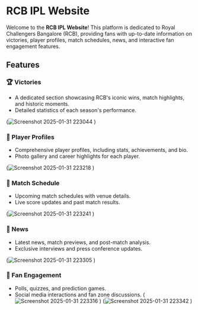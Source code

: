 # RCB IPL Website

Welcome to the **RCB IPL Website**! This platform is dedicated to Royal Challengers Bangalore (RCB), providing fans with up-to-date information on victories, player profiles, match schedules, news, and interactive fan engagement features.

## Features

### 🏆 Victories
- A dedicated section showcasing RCB's iconic wins, match highlights, and historic moments.
- Detailed statistics of each season's performance.

(![Screenshot 2025-01-31 223044](https://github.com/user-attachments/assets/b1d83a6a-1b82-4be9-b9f4-6531d82d7661)
)

### 🏏 Player Profiles
- Comprehensive player profiles, including stats, achievements, and bio.
- Photo gallery and career highlights for each player.

(![Screenshot 2025-01-31 223218](https://github.com/user-attachments/assets/be19ce72-78e4-449c-b311-20adc7ef2588)
)

### 📅 Match Schedule
- Upcoming match schedules with venue details.
- Live score updates and past match results.

(![Screenshot 2025-01-31 223241](https://github.com/user-attachments/assets/937aafc5-892d-4b9f-a883-c9dfdc9f009f)
)

### 📰 News
- Latest news, match previews, and post-match analysis.
- Exclusive interviews and press conference updates.

(![Screenshot 2025-01-31 223305](https://github.com/user-attachments/assets/b9661dc1-3fff-4b49-9e46-62c8d4c9a8f4)
)

### 🎉 Fan Engagement
- Polls, quizzes, and prediction games.
- Social media interactions and fan zone discussions.
(![Screenshot 2025-01-31 223316](https://github.com/user-attachments/assets/c7a30095-a1a6-4551-86f9-cd09826a366a)
)
(![Screenshot 2025-01-31 223342](https://github.com/user-attachments/assets/afc1ecfa-0b9d-4193-a5dd-6f974e5a315e)
)
